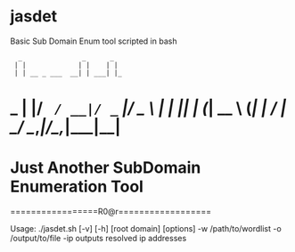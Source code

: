 # jasdet
 Basic Sub Domain Enum tool scripted in bash

      _               _      _   
     | |             | |    | |  
     | | __ _ ___  __| | ___| |_ 
 _   | |/ _` / __|/ _` |/ _ \ __|
| |__| | (_| \__ \ (_| |  __/ |_ 
 \____/ \__,_|___/\__,_|\___|\__|
=======================================
Just Another SubDomain Enumeration Tool                                                             
=======================================
=================R0@r==================

Usage: ./jasdet.sh [-v] [-h] [root domain] [options]
        -w /path/to/wordlist
        -o /output/to/file
        -ip outputs resolved ip addresses

